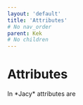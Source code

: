 ```yaml
---
layout: 'default'
title: 'Attributes'
# No nav_order
parent: Kek
# No children
---
```


# Attributes

In \*Jacy\* attributes are
